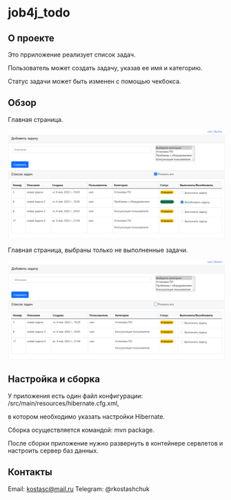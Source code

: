 # job4j_todo
## О проекте

Это прриложение реализует список задач.

Пользователь может создать задачу, указав ее имя и категорию.

Статус задачи может быть изменен с помощью чекбокса.

## Обзор

Главная страница.

![ScreenShot](images/all.png)

Главная страница, выбраны только не выполненные задачи.

![ScreenShot](images/running.png)

## Настройка и сборка

У приложения есть один файл конфигурации: /src/main/resources/hibernate.cfg.xml,

в котором необходимо указать настройки Hibernate.

Сборка осуществляется командой: mvn package.

После сборки приложение нужно развернуть в контейнере сервлетов и настроить сервер баз данных.

## Контакты

Email: kostasc@mail.ru
Telegram: @rkostashchuk
